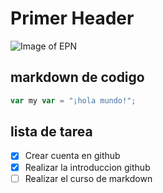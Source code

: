 # Primer Header #
![Image of EPN](https://ici2st.epn.edu.ec/images/ici2st2023/Logo_EPN.png)

## markdown de codigo ##
```javascript
var my var = "¡hola mundo!";
```
## lista de tarea ##
- [x] Crear cuenta en github
- [x] Realizar la introduccion github
- [ ] Realizar el curso de markdown
